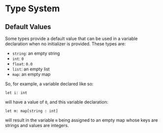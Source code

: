 # Type System

## Default Values
Some types provide a default value that can be used in a variable declaration when no initializer is provided. These types are:
* `string`: an empty string
* `int`: `0`
* `float`: `0.0`
* `list`: an empty list
* `map`: an empty map

So, for example, a variable declared like so:
```
let i: int
```
will have a value of `0`, and this variable declaration:
```
let m: map[string : int]
```
will result in the variable `m` being assigned to an empty map whose keys are strings and values are integers.